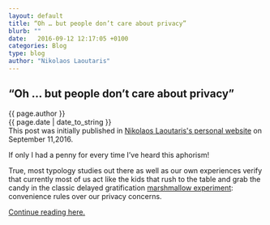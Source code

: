 ```yaml
---
layout: default
title: “Oh … but people don’t care about privacy”
blurb: ""
date:   2016-09-12 12:17:05 +0100
categories: Blog
type: blog
author: "Nikolaos Laoutaris"
---
```


<div class="post-container">
<h2>“Oh … but people don’t care about privacy”</h2> 

<div class="author">
{{ page.author }}
</div>

<div class="post-date">
{{ page.date | date_to_string }}
</div>



<div class="blurb">
This post was initially published in <a href="http://laoutaris.info/index.php/2016/09/11/oh-but-people-dont-care-about-privacy/">Nikolaos Laoutaris's personal website</a> on September 11,2016.
</div>

<div class="post-body">
<p>If only I had a penny for every time I’ve heard this aphorism!</p>

<p>True, most typology studies out there as well as our own experiences verify that currently most of us act like the kids that rush to the table and grab the candy in the classic delayed gratification <a href="http://jamesclear.com/delayed-gratification">marshmallow experiment</a>: convenience rules over our privacy concerns.</p>
<p><a href="http://laoutaris.info/index.php/2016/09/11/oh-but-people-dont-care-about-privacy/">Continue reading here. <i class="fa fa-external-link fa-1x" style="color:#424242;"></i></a> </p>

<p></p>
<!-- close post body -->
</div>
</div>
